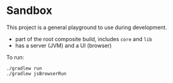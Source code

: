 # Sandbox

This project is a general playground to use during development.

* part of the root composite build, includes `core` and `lib`
* has a server (JVM) and a UI (browser)

To run:

```shell
./gradlew run
./gradlew jsBrowserRun
```